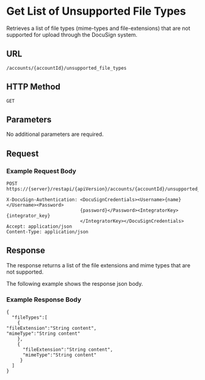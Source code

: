 # Get List of Unsupported File Types

Retrieves a list of file types (mime-types and file-extensions) that are not supported for upload through the DocuSign system.

## URL

    /accounts/{accountId}/unsupported_file_types

## HTTP Method

    GET

## Parameters

No additional parameters are required.

## Request

### Example Request Body

    POST https://{server}/restapi/{apiVersion}/accounts/{accountId}/unsupported_file_types
    
    X-DocuSign-Authentication: <DocuSignCredentials><Username>{name}</Username><Password>
                               {password}</Password><IntegratorKey>{integrator_key}
                               </IntegratorKey></DocuSignCredentials>
    Accept: application/json
    Content-Type: application/json

## Response

The response returns a list of the file extensions and mime types that are not supported.

The following example shows the response json body.

### Example Response Body

    {
      "fileTypes":[
        {
    "fileExtension":"String content",
    "mimeType":"String content"
        },
        {
          "fileExtension":"String content",
          "mimeType":"String content"
         }
      ]
    }
